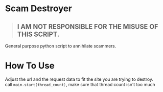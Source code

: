 # Scam Destroyer

> ## I AM NOT RESPONSIBLE FOR THE MISUSE OF THIS SCRIPT.

General purpose python script to annihilate scammers.

# How To Use

Adjust the url and the request data to fit the site you are trying to destroy.
call ```main.start(thread_count)```, make sure that thread count isn't too much
